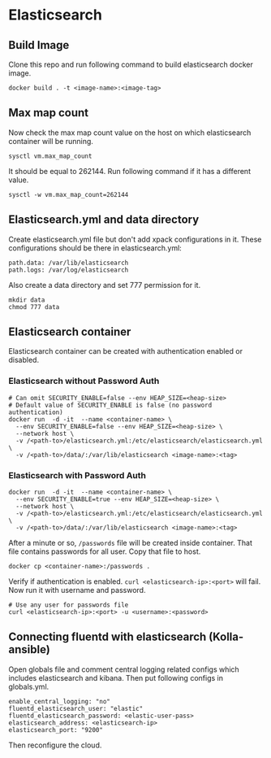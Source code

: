 # Elasticsearch

## Build Image
Clone this repo and run following command to build elasticsearch docker image.
```
docker build . -t <image-name>:<image-tag>
```

## Max map count
Now check the max map count value on the host on which elasticsearch container will be running.
```
sysctl vm.max_map_count
```
It should be equal to 262144. Run following command if it has a different value.
```
sysctl -w vm.max_map_count=262144
```

## Elasticsearch.yml and data directory
Create elasticsearch.yml file but don't add xpack configurations in it. These configurations should be there in elasticsearch.yml:
```
path.data: /var/lib/elasticsearch
path.logs: /var/log/elasticsearch
```

Also create a data directory and 
set 777 permission for it.
```
mkdir data
chmod 777 data
```

## Elasticsearch container
Elasticsearch container can be created with authentication enabled or disabled.

### Elasticsearch without Password Auth
```
# Can omit SECURITY_ENABLE=false --env HEAP_SIZE=<heap-size>
# Default value of SECURITY_ENABLE is false (no password authentication)
docker run  -d -it  --name <container-name> \
  --env SECURITY_ENABLE=false --env HEAP_SIZE=<heap-size> \
  --network host \
  -v /<path-to>/elasticsearch.yml:/etc/elasticsearch/elasticsearch.yml \
  -v /<path-to>/data/:/var/lib/elasticsearch <image-name>:<tag>
```

### Elasticsearch with Password Auth
```
docker run  -d -it  --name <container-name> \
  --env SECURITY_ENABLE=true --env HEAP_SIZE=<heap-size> \
  --network host \
  -v /<path-to>/elasticsearch.yml:/etc/elasticsearch/elasticsearch.yml \
  -v /<path-to>/data/:/var/lib/elasticsearch <image-name>:<tag>
```
After a minute or so, `/passwords` file will be created inside container. 
That file contains passwords for all user. Copy that file to host.

```
docker cp <container-name>:/passwords . 
```
Verify if authentication is enabled.
`curl <elasticsearch-ip>:<port>` will fail.
Now run it with username and password.
```
# Use any user for passwords file
curl <elasticsearch-ip>:<port> -u <username>:<password>
```

## Connecting fluentd with elasticsearch (Kolla-ansible)
Open globals file and comment central logging related configs which includes elasticsearch and kibana.
Then put following configs in globals.yml.
```
enable_central_logging: "no"
fluentd_elasticsearch_user: "elastic"
fluentd_elasticsearch_password: <elastic-user-pass>
elasticsearch_address: <elasticsearch-ip>
elasticsearch_port: "9200"
```
Then reconfigure the cloud.
